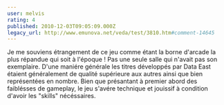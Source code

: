 ```yaml
---
user: melvis
rating: 4
published: 2010-12-03T09:05:09.000Z
legacy_url: http://www.emunova.net/veda/test/3810.htm#comment-14645
---
```

Je me souviens étrangement de ce jeu comme étant la borne d'arcade la plus répandue qui soit à l'époque ! Pas une seule salle qui n'avait pas son exemplaire.
D'une maniére générale les titres développés par Data East étaient généralement de qualité supérieure aux autres ainsi que bien représentées en nombre.
Bien que présantant à premier abord des faiblésses de gameplay, le jeu s'avére technique et jouissif à condition d'avoir les "skills" nécéssaires.